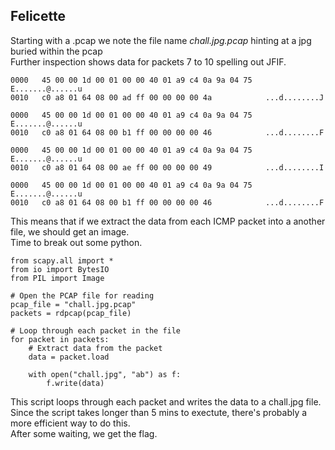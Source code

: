 ## Felicette


Starting with a .pcap we note the file name *chall.jpg.pcap* hinting at a jpg buried within the pcap  
Further inspection shows data for packets 7 to 10 spelling out JFIF.  

```
0000   45 00 00 1d 00 01 00 00 40 01 a9 c4 0a 9a 04 75   E.......@......u
0010   c0 a8 01 64 08 00 ad ff 00 00 00 00 4a            ...d........J

0000   45 00 00 1d 00 01 00 00 40 01 a9 c4 0a 9a 04 75   E.......@......u
0010   c0 a8 01 64 08 00 b1 ff 00 00 00 00 46            ...d........F

0000   45 00 00 1d 00 01 00 00 40 01 a9 c4 0a 9a 04 75   E.......@......u
0010   c0 a8 01 64 08 00 ae ff 00 00 00 00 49            ...d........I

0000   45 00 00 1d 00 01 00 00 40 01 a9 c4 0a 9a 04 75   E.......@......u
0010   c0 a8 01 64 08 00 b1 ff 00 00 00 00 46            ...d........F
```

This means that if we extract the data from each ICMP packet into a another file, we should get an image.  
Time to break out some python.

```
from scapy.all import *
from io import BytesIO
from PIL import Image

# Open the PCAP file for reading
pcap_file = "chall.jpg.pcap"
packets = rdpcap(pcap_file)

# Loop through each packet in the file
for packet in packets:
    # Extract data from the packet
    data = packet.load

    with open("chall.jpg", "ab") as f:
        f.write(data)
```

This script loops through each packet and writes the data to a chall.jpg file.  
Since the script takes longer than 5 mins to exectute, there's probably a more efficient way to do this.  
After some waiting, we get the flag.  
